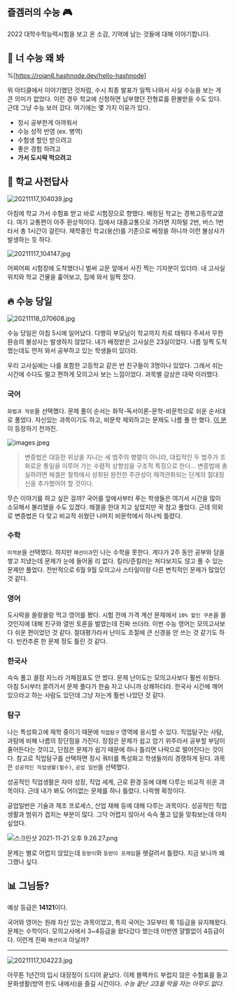 ## 즐겜러의 수능 🎮

2022 대학수학능력시험을 보고 온 소감, 기억에 남는 것들에 대해 이야기합니다.

## 🤔 너 수능 왜 봐

%[https://roian6.hashnode.dev/hello-hashnode]

위 아티클에서 이야기했던 것처럼, 수시 최종 발표가 일찍 나와서 사실 수능을 보는 게 큰 의미가 없었다. 이런 경우 학교에 신청하면 납부했던 전형료를 환불받을 수도 있다. 근데 그냥 수능 보러 갔다. 여기에는 몇 가지 이유가 있다.

- 정시 공부한게 아까워서
- 수능 성적 반영 (ex. 병역)
- 수험생 할인 받으려고
- 좋은 경험 하려고
- **가서 도시락 먹으려고**

## 🚌 학교 사전답사

![20211117_104039.jpg](https://cdn.hashnode.com/res/hashnode/image/upload/v1637308843570/kDEP59frU.jpeg)

아침에 학교 가서 수험표 받고 바로 시험장으로 향했다. 배정된 학교는 경복고등학교였다. 여기 교통편이 아주 환상적이다. 집에서 대중교통으로 가려면 지하털 2번, 버스 1번 타서 총 1시간이 걸린다. 재학중인 학교(용산)를 기준으로 배정을 하니까 이런 불상사가 발생하는 듯 하다.

![20211117_104147.jpg](https://cdn.hashnode.com/res/hashnode/image/upload/v1637308716850/5fhyAZAkG.jpeg)

어찌어찌 시험장에 도착했더니 벌써 교문 앞에서 사진 찍는 기자분이 있더라. 내 고사실 위치와 학교 건물을 훑어보고, 집에 와서 일찍 잤다.

## 🔥 수능 당일

![20211118_070608.jpg](https://cdn.hashnode.com/res/hashnode/image/upload/v1637319564646/YpycYKlPp.jpeg)

수능 당일은 아침 5시에 일어났다. 다행히 부모님이 학교까지 차로 태워다 주셔서 무한 환승의 불상사는 발생하지 않았다. 내가 배정받은 고사실은 23실이었다. 나름 일찍 도착했는데도 먼저 와서 공부하고 있는 학생들이 있더라.

우리 고사실에는 나를 포함한 고등학교 같은 반 친구들이 3명이나 있었다. 그래서 쉬는시간에 수다도 떨고 편하게 모의고사 보는 느낌이었다. 과목별 감상은 대략 이러했다.

### 국어
```화법과 작문```을 선택했다. 문제 풀이 순서는 화작-독서이론-문학-비문학으로 쉬운 순서대로 풀었다. 자신있는 과목이기도 하고, 비문학 제외하고는 문제도 나름 풀 만 했다.  [이 분](https://ko.wikipedia.org/wiki/%EA%B2%8C%EC%98%A4%EB%A5%B4%ED%81%AC_%EB%B9%8C%ED%97%AC%EB%A6%84_%ED%94%84%EB%A6%AC%EB%93%9C%EB%A6%AC%ED%9E%88_%ED%97%A4%EA%B2%94)이 등장하기 전까진.

![images.jpeg](https://cdn.hashnode.com/res/hashnode/image/upload/v1637320708228/pugoWNmbp.jpeg)

> 변증법은 대등한 위상을 지니는 세 범주의 병렬이 아니라, 대립적인 두 범주가 조화로운 통일을 이루어 가는 수렴적 상향성을 구조적 특징으로 한다... 변증법에 충실하려면 헤겔은 철학에서 성취된 완전한 주관성이 재객관화되는 단계의 절대정신을 추가했어야 할 것이다.

무슨 이야기를 하고 싶은 걸까? 국어를 앞에서부터 푸는 학생들은 여기서 시간을 많이 소모해서 불리했을 수도 있겠다. 헤겔을 한대 치고 싶었지만 꾹 참고 풀었다. 근데 의외로 변증법은 다 맞고 비교적 쉬웠던 나머지 비문학에서 하나씩 틀렸다. 

### 수학
```미적분```을 선택했다. 하지만 ```패션이과```인 나는 수학을 못한다. 게다가 2주 동안 공부와 담을 쌓고 지냈는데 문제가 눈에 들어올 리 없다. 킬러/준킬러는 쳐다보지도 않고 풀 수 있는 문제만 풀었다. 전반적으로 6월 9월 모의고사 스타일이랑 다른 변칙적인 문제가 많았던 것 같다.

### 영어
도시락을 쏠랑쏠랑 먹고 영어를 봤다. 시험 전에 가격 계산 문제에서 ```10% 할인 쿠폰```을  쓸 것인지에 대해 친구와 열띤 토론을 벌였는데 진짜 쓰더라. 이번 수능 영어는 모의고사보다 쉬운 편이었던 것 같다. 절대평가라서 난이도 조절에 큰 신경을 안 쓰는 것 같기도 하다. 빈칸추론 한 문제 정도 틀린 것 같다. 

### 한국사
슥슥 풀고 꿀잠 자느라 가채점표도 안 썼다. 문제 난이도는 모의고사보다 훨씬 쉬웠다. 아침 5시부터 끌려가서 문제 풀다가 한숨 자고 나니까 상쾌하더라. 한국사 시간에 깨어있으라고 하는 사람도 있던데 그냥 자는게 훨씬 나았던 것 같다.

### 탐구
나는 특성화고에 재학 중이기 때문에 ```직업탐구``` 영역에 응시할 수 있다. 직업탐구는 사탐, 과탐에 비해 나름의 장단점을 가진다. 장점은 문제가 쉽고 암기 위주라서 공부할 부담이 줄어든다는 것이고, 단점은 문제가 쉽기 때문에 하나 틀리면 나락으로 떨어진다는 것이다. 참고로 직업탐구를 선택하면 정시 쿼터를 특성화고 학생들끼리 경쟁하게 된다. 과목은 ```성공적인 직업생활(필수)```, ```공업 일반```을 선택했다. 

성공적인 직업생활은 자아 성장, 직업 세계, 근로 환경 등에 대해 다루는 비교적 쉬운 과목이다. 근데 내가 봐도 어이없는 문제를 하나 틀렸다. 나락행 확정이다.

공업일반은 기술과 제조 프로세스, 산업 재해 등에 대해 다루는 과목이다. 성공적인 직업생활과 범위가 겹치는 부분이 많다. 그닥 어렵지 않아서 슥슥 풀고 답을 맞춰보는데 아차 싶었다.

![스크린샷 2021-11-21 오후 9.26.27.png](https://cdn.hashnode.com/res/hashnode/image/upload/v1637498507971/r1bxx0BSx.png)

문제는 별로 어렵지 않았는데 ```등받이```와 ```등받이 프레임```을 헷갈려서 틀렸다. 지금 보니까 왜 그랬나 싶다. 

## 📊 그님등?

예상 등급은 **14121**이다. 

국어와 영어는 원래 자신 있는 과목이었고, 특히 국어는 3모부터 쭉 1등급을 유지해왔다. 문제는 수학이다. 모의고사에서 3~4등급을 왔다갔다 했는데 이번엔 얄짤없이 4등급이다. 이런게 진짜 ```패션이과``` 아닐까?

---


![20211117_104223.jpg](https://cdn.hashnode.com/res/hashnode/image/upload/v1637499832141/ogjBNQV7z.jpeg)

아무튼 1년간의 입시 대장정이 드디어 끝났다. 이제 블랙카드 부럽지 않은 수험표를 들고 문화생활(방역 한도 내에서)을 즐길 시간이다. *수능 끝난 고3을 막을 자는 아무도 없다.*